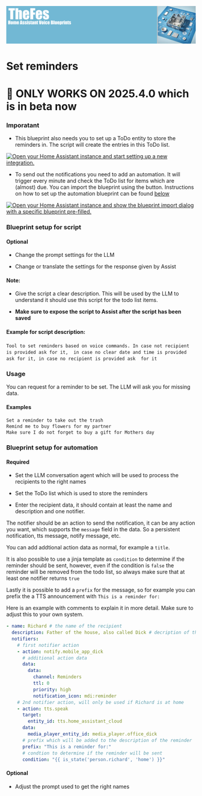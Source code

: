 ![Image](https://github.com/TheFes/ha-blueprints/blob/main/images/header.png?raw=true)

# Set reminders

# 🚨 ONLY WORKS ON 2025.4.0 which is in beta now

### Imporatant

* This blueprint also needs you to set up a ToDo entity to store the reminders in. The script will create the entries in this ToDo list.

[![Open your Home Assistant instance and start setting up a new integration.](https://my.home-assistant.io/badges/config_flow_start.svg)](https://my.home-assistant.io/redirect/config_flow_start/?domain=todo)

* To send out the notifications you need to add an automation. It will trigger every minute and check the ToDo list for items which are (almost) due. You can import the blueprint using the button. Instructions on how to set up the automation blueprint can be found [below](#blueprint-setup-for-automation)

[![Open your Home Assistant instance and show the blueprint import dialog with a specific blueprint pre-filled.](https://my.home-assistant.io/badges/blueprint_import.svg)](https://my.home-assistant.io/redirect/blueprint_import/?blueprint_url=https%3A%2F%2Fgithub.com%2FTheFes%2Fha-blueprints%2Fblob%2Fmain%2Freminder%2F0_voice_send_reminder.yaml)

### Blueprint setup for script

#### Optional

* Change the prompt settings for the LLM

* Change or translate the settings for the response given by Assist

#### Note:

* Give the script a clear description. This will be used by the LLM to understand
it should use this script for the todo list items.

* **Make sure to expose the script to Assist after the script has been saved**

#### Example for script description:


`Tool to set reminders based on voice commands. In case not recipient is provided ask for it, 
in case no clear date and time is provided ask for it, in case no recipient is provided ask 
for it`

### Usage

You can request for a reminder to be set. The LLM will ask you for missing data.

#### Examples

```
Set a reminder to take out the trash
Remind me to buy flowers for my partner
Make sure I do not forget to buy a gift for Mothers day
```

### Blueprint setup for automation

#### Required

* Set the LLM conversation agent which will be used to process the recipients to the right names

* Set the ToDo list which is used to store the reminders

* Enter the recipient data, it should contain at least the name and description and one notifier. 

The notifier should be an action to send the notification, it can be any action you want, which supports
the `message` field in the data. So a persistent notification, tts message, notify message, etc.

You can add addtional action data as normal, for example a `title`.

It is also possible to use a jinja template as `condition` to determine if the reminder should be sent, 
however, even if the condition is `false` the reminder will be removed from the todo list, so always 
make sure that at least one notifier returns `true`

Lastly it is possible to add a `prefix` for the message, so for example you can prefix the a TTS announcement 
with `This is a reminder for: `

Here is an example with comments to explain it in more detail. Make sure to adjust this to your own system.

```yaml
- name: Richard # the name of the recipient
  description: Father of the house, also called Dick # decription of the recipient which will be used by the LLM
  notifiers:
    # first notifier action
    - action: notify.mobile_app_dick
      # additional action data
      data:
        data:
          channel: Reminders
          ttl: 0
          priority: high
          notification_icon: mdi:reminder
    # 2nd notifier action, will only be used if Richard is at home
    - action: tts.speak
      target:
        entity_id: tts.home_assistant_cloud
      data:
        media_player_entity_id: media_player.office_dick
      # prefix which will be added to the description of the reminder
      prefix: "This is a reminder for:"
      # condtion to determine if the reminder will be sent
      condition: "{{ is_state('person.richard', 'home') }}"
```

#### Optional

* Adjust the prompt used to get the right names
